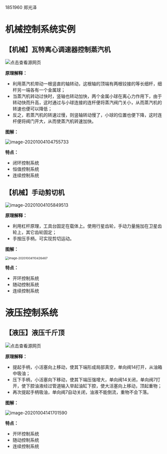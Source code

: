 1851960 郑光泽

# 机械控制系统实例

## 【机械】瓦特离心调速器控制蒸汽机

![点击查看源网页](https://ss0.bdstatic.com/70cFuHSh_Q1YnxGkpoWK1HF6hhy/it/u=2757644393,315721103&fm=26&gp=0.jpg)

**原理解释：**

- 利用蒸汽机带动一根竖直的轴转动，这根轴的顶端有两根铰接的等长细杆，细杆另一端各有一个金属球；
- 当蒸汽机转动过快时，竖轴也转动加快，两个金属小球在离心力作用下，由于转动快而升高，这时通过与小球连接的连杆便将蒸汽阀门关小，从而蒸汽机的转速也便可以降低；
- 反之，若蒸汽机的转速过慢，则竖轴转动慢了，小球的位置也便下降，这时连杆便将阀门开大，从而使蒸汽机转速加快。

**图解：**



![image-20201004104755733](C:\Users\zgz\AppData\Roaming\Typora\typora-user-images\image-20201004104755733.png)

**特点：**

- 闭环控制系统
- 恒值控制系统
- 连续控制系统

## 【机械】手动剪切机

![image-20201004105849513](C:\Users\zgz\AppData\Roaming\Typora\typora-user-images\image-20201004105849513.png)

**原理解释：**

- 利用杠杆原理，工具台固定在载体上。使用行星齿轮，手动力量施加在卫星齿轮上，其它齿轮固定；
- 手按压手柄，可实现剪切运动。

**图解：**

<img src="C:\Users\zgz\AppData\Roaming\Typora\typora-user-images\image-20201004110426467.png" alt="image-20201004110426467" style="zoom: 67%;" />

**特点：**

- 开环控制系统
- 随动控制系统
- 连续控制系统

# 液压控制系统

## 【液压】液压千斤顶

![点击查看源网页](https://ss0.bdstatic.com/70cFuHSh_Q1YnxGkpoWK1HF6hhy/it/u=2981038232,2700360624&fm=26&gp=0.jpg)

**原理解释：**

- 提起手柄，小活塞向上移动，使其下端形成局部真空，单向阀14打开，从油箱中吸油；
- 压下手柄，小活塞向下移动，使其下端压强增大，单向阀14关闭，单向阀7打开，使下腔油液经过管道输入举起油缸下腔，使大活塞向上移动，顶起重物；
- 再次提起手柄吸油，单向阀7自动关闭，油液不能倒流，重物不会下落。

**图解：**

![image-20201004141701590](C:\Users\zgz\AppData\Roaming\Typora\typora-user-images\image-20201004141701590.png)

**特点：**

- 开环控制系统
- 随动控制系统
- 连续控制系统